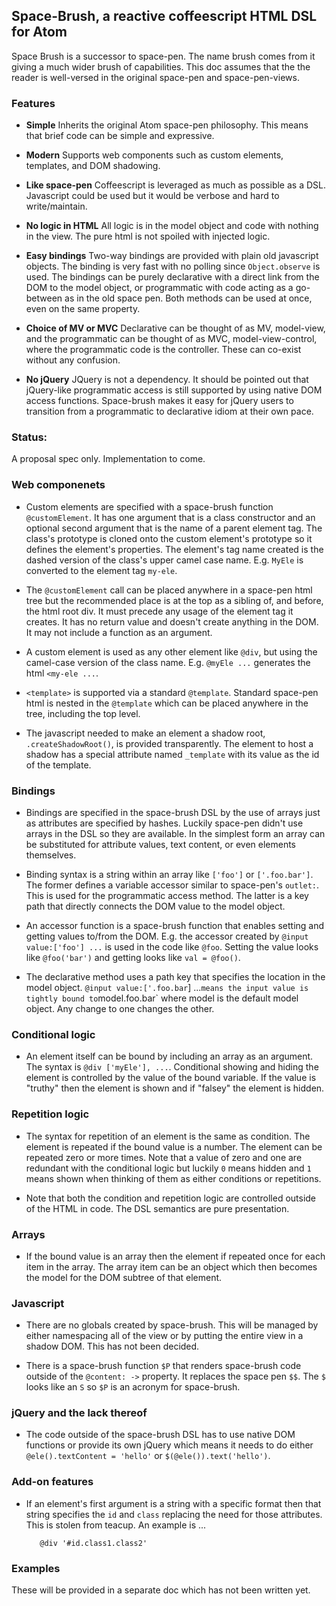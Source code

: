 
## Space-Brush, a reactive coffeescript HTML DSL for Atom

Space Brush is a successor to space-pen. The name brush comes from it giving a much wider brush of capabilities. This doc assumes that the the reader is well-versed in the original space-pen and space-pen-views.

### Features

- **Simple**  Inherits the original Atom space-pen philosophy.  This means that brief code can be simple and expressive.

- **Modern**  Supports web components such as custom elements, templates, and DOM shadowing.

- **Like space-pen** Coffeescript is leveraged as much as possible as a DSL.  Javascript could be used but it would be verbose and hard to write/maintain.

- **No logic in HTML** All logic is in the model object and code with nothing in the view.  The pure html is not spoiled with injected logic.

- **Easy bindings** Two-way bindings are provided with plain old javascript objects. The binding is very fast with no polling since `Object.observe` is used.  The bindings can be purely declarative with a direct link from the DOM to the model object, or programmatic with code acting as a go-between as in the old space pen. Both methods can be used at once, even on the same property.

- **Choice of MV or MVC**   Declarative can be thought of as MV, model-view, and the programmatic can be thought of as MVC, model-view-control, where the programmatic code is the controller.  These can co-exist without any confusion.

- **No jQuery**  JQuery is not a dependency.  It should be pointed out that jQuery-like programmatic access is still supported by using native DOM access functions.  Space-brush makes it easy for jQuery users to transition from a programmatic to declarative idiom at their own pace.

### Status:

  A proposal spec only.  Implementation to come.

### Web componenets

- Custom elements are specified with a space-brush function `@customElement`.  It has one argument that is a class constructor and an optional second argument that is the name of a parent element tag. The class's prototype is cloned onto the custom element's prototype so it defines the element's properties.  The element's tag name created is the dashed version of the class's upper camel case name.  E.g. `MyEle` is converted to the element tag `my-ele`.

- The `@customElement` call can be placed anywhere in a space-pen html tree but the recommended place is at the top as a sibling of, and before, the html root div. It must precede any usage of the element tag it creates. It has no return value and doesn't create anything in the DOM. It may not include a function as an argument.

- A custom element is used as any other element like `@div`, but using the camel-case version of the class name. E.g. `@myEle ...` generates the html `<my-ele ...`.

- `<template>` is supported via a standard `@template`. Standard space-pen html is nested in the `@template` which can be placed anywhere in the tree, including the top level.

- The javascript needed to make an element a shadow root, `.createShadowRoot()`, is provided transparently.  The element to host a shadow has a special attribute named `_template` with its value as the id of the template.  

### Bindings

- Bindings are specified in the space-brush DSL by the use of arrays just as attributes are specified by hashes.  Luckily space-pen didn't use arrays in the DSL so they are available.  In the simplest form an array can be substituted for attribute values, text content, or even elements themselves.  

- Binding syntax is a string within an array like `['foo']` or `['.foo.bar']`.  The former defines a variable accessor similar to space-pen's `outlet:`. This is used for the programmatic access method.  The latter is a key path that directly connects the DOM value to the model object.

- An accessor function is a space-brush function that enables setting and getting values to/from the DOM.  E.g. the accessor created by `@input value:['foo'] ...` is used in the code like `@foo`.  Setting the value looks like `@foo('bar')` and getting looks like `val = @foo()`.   

- The declarative method uses a path key that specifies the location in the model object.  `@input value:['.foo.bar`] ...` means the input value is tightly bound to `model.foo.bar` where model is the default model object.  Any change to one changes the other.

### Conditional logic

- An element itself can be bound by including an array as an argument.  The syntax is `@div ['myEle'], ...`.  Conditional showing and hiding the element is controlled by the value of the bound variable.  If the value is "truthy" then the element is shown and if "falsey" the element is hidden.

### Repetition logic

- The syntax for repetition of an element is the same as condition.  The element is repeated if the bound value is a number.  The element can be repeated zero or more times.  Note that a value of zero and  one are redundant with the conditional logic but luckily `0` means hidden and `1` means shown when thinking of them as either conditions or repetitions.

- Note that both the condition and repetition logic are controlled outside of the HTML in code.  The DSL semantics are pure presentation.

### Arrays

- If the bound value is an array then the element if repeated once for each item in the array.  The array item can be an object which then becomes the model for the DOM subtree of that element.


### Javascript

- There are no globals created by space-brush.  This will be managed by either namespacing all of the view or by putting the entire view in a shadow DOM. This has not been decided.

- There is a space-brush function `$P` that renders space-brush code outside of the `@content: ->` property.  It replaces the space pen `$$`.  The `$` looks like an `S` so `$P` is an acronym for space-brush.

### jQuery and the lack thereof

- The code outside of the space-brush DSL has to use native DOM functions or provide its own jQuery which means it needs to do either `@ele().textContent = 'hello'` or `$(@ele()).text('hello')`.

### Add-on features

- If an element's first argument is a string with a specific format then that string specifies the `id` and `class` replacing the need for those attributes.  This is stolen from teacup.  An example is ...

         @div '#id.class1.class2'
    
### Examples

These will be provided in a separate doc which has not been written yet.

